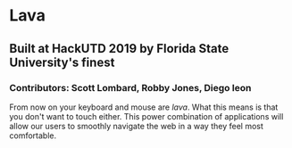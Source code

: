 # Lava

## Built at HackUTD 2019 by Florida State University's finest

### Contributors: Scott Lombard, Robby Jones, Diego leon

From now on your keyboard and mouse are *lava*. What this means is that you don't want to  touch either. This power combination of applications will allow our users to smoothly navigate the web in  a way they feel most comfortable. 
